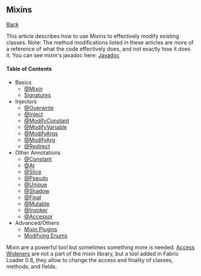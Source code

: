 ## Mixins
[Back](/README.md)

This article describes how to use Mixins to effectively modify existing classes. Note: The method modifications listed in these articles are more of a reference of what the code effectively does, and not exactly how it does it. You can see mixin's javadoc here: [Javadoc](https://jenkins.liteloader.com/view/Other/job/Mixin/javadoc/index.html)

#### Table of Contents
* Basics
	* [@Mixin](mixin.md)
	* [Signatures](signatures.md)
* Injectors
	* [@Overwrite](overwrite.md)
	* [@Inject](inject.md)
	* [@ModifyConstant](modify_constant.md)
	* [@ModifyVariable](modify_variable.md)
	* [@ModifyArgs](modify_args.md)
	* [@ModifyArg](modify_arg.md)
	* [@Redirect](redirect.md)
* Other Annotations
	* [@Constant](constant.md)
	* [@At](at.md)
	* [@Slice](slice.md)
	* [@Pseudo](pseudo.md)
	* [@Unique](unique.md)
	* [@Shadow](shadow.md)
	* [@Final](final.md)
	* [@Mutable](mutable.md)
	* [@Invoker](invoker.md)
	* [@Accessor](accessor.md)
* Advanced/Others
	* [Mixin Plugins](plugins.md)
	* [Modifying Enums](enums.md)

Mixin are a powerful tool but sometimes something more is needed. [Access Wideners](access_wideners.md) are not a part of the mixin library, but a tool added in Fabric Loader 0.8,
they allow to change the access and finality of classes, methods, and fields.
